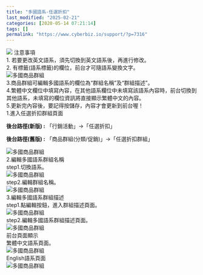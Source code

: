 ```yaml
---
title: "多國語系-任選折扣"
last_modified: "2025-02-21"
categories: [2020-05-14 07:21:14]
tags: []
permalink: "https://www.cyberbiz.io/support/?p=7316"
---
```


![](https://www.cyberbiz.io/support/wp-content/uploads/2021/08/多國版本圖.png) 注意事項  
1\. 若要更改英文語系，須先切換到英文語系後，再進行修改。  
2\. 有標籤(語系標籤)的欄位，前台才可隨語系變換文字。  
![多國商品群組](https://www.cyberbiz.co/support/wp-content/uploads/2020/05/多國-商品群組01.png)  
3.商品群組可編輯多國語系的欄位為“群組名稱”及“群組描述”。  
4.繁體中文欄位中填寫內容，在其他語系欄位中未填寫該語系內容時，前台切換到其他語系，未填寫的欄位資訊將直接顯示繁體中文的內容。  
5.更新完內容後，要記得按儲存，內容才會更新到前台喔！  
1.進入任選折扣群組頁面  

**後台路徑(新版) :** 「行銷活動」→「任選折扣」  

**後台路徑(舊版) :** 「商品群組(分類/促銷)」→「任選折扣群組」  

![多國商品群組](https://www.cyberbiz.co/support/wp-content/uploads/2020/05/多國-任選折扣01.png)  
2.編輯多國語系群組名稱  
step1.切換語系。  
![多國商品群組](https://www.cyberbiz.co/support/wp-content/uploads/2020/05/多國-任選折扣02.png)  
step2.編輯群組名稱。  
![多國商品群組](https://www.cyberbiz.co/support/wp-content/uploads/2020/05/多國-任選折扣03.png)  
3.編輯多國語系群組描述  
step1.點編輯按鈕，進入群組描述頁面。  
![多國商品群組](https://www.cyberbiz.co/support/wp-content/uploads/2020/05/多國-任選折扣04.png)  
step2.編輯多國語系群組描述頁面。  
![多國商品群組](https://www.cyberbiz.co/support/wp-content/uploads/2020/05/多國-任選折扣05.png)  
前台頁面顯示  
繁體中文語系頁面。  
![多國商品群組](https://www.cyberbiz.co/support/wp-content/uploads/2020/05/多國-任選折扣06.png)  
English語系頁面  
![多國商品群組](https://www.cyberbiz.co/support/wp-content/uploads/2020/05/多國-任選折扣07.png)  

